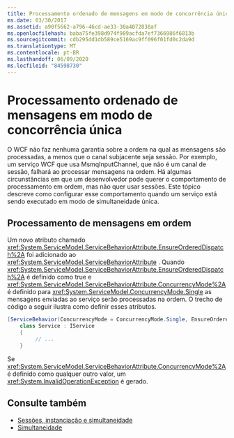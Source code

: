 ```yaml
---
title: Processamento ordenado de mensagens em modo de concorrência única
ms.date: 03/30/2017
ms.assetid: a90f5662-a796-46cd-ae33-30a4072838af
ms.openlocfilehash: baba75fe398d974f989acfda7ef7366986f6813b
ms.sourcegitcommit: cdb295dd1db589ce5169ac9ff096f01fd0c2da9d
ms.translationtype: MT
ms.contentlocale: pt-BR
ms.lasthandoff: 06/09/2020
ms.locfileid: "84598730"
---
```

# <a name="ordered-processing-of-messages-in-single-concurrency-mode"></a>Processamento ordenado de mensagens em modo de concorrência única
O WCF não faz nenhuma garantia sobre a ordem na qual as mensagens são processadas, a menos que o canal subjacente seja sessão.  Por exemplo, um serviço WCF que usa MsmqInputChannel, que não é um canal de sessão, falhará ao processar mensagens na ordem. Há algumas circunstâncias em que um desenvolvedor pode querer o comportamento de processamento em ordem, mas não quer usar sessões. Este tópico descreve como configurar esse comportamento quando um serviço está sendo executado em modo de simultaneidade única.  
  
## <a name="in-order-message-processing"></a>Processamento de mensagens em ordem  
 Um novo atributo chamado <xref:System.ServiceModel.ServiceBehaviorAttribute.EnsureOrderedDispatch%2A> foi adicionado ao <xref:System.ServiceModel.ServiceBehaviorAttribute> . Quando <xref:System.ServiceModel.ServiceBehaviorAttribute.EnsureOrderedDispatch%2A> é definido como true e <xref:System.ServiceModel.ServiceBehaviorAttribute.ConcurrencyMode%2A> é definido para <xref:System.ServiceModel.ConcurrencyMode.Single> as mensagens enviadas ao serviço serão processadas na ordem. O trecho de código a seguir ilustra como definir esses atributos.  
  
```csharp
[ServiceBehavior(ConcurrencyMode = ConcurrencyMode.Single, EnsureOrderedDispatch = true )]  
    class Service : IService  
    {  
         // ...  
    }  
```  
  
 Se <xref:System.ServiceModel.ServiceBehaviorAttribute.ConcurrencyMode%2A> é definido como qualquer outro valor, um <xref:System.InvalidOperationException> é gerado.  
  
## <a name="see-also"></a>Consulte também

- [Sessões, instanciação e simultaneidade](sessions-instancing-and-concurrency.md)
- [Simultaneidade](../samples/concurrency.md)
